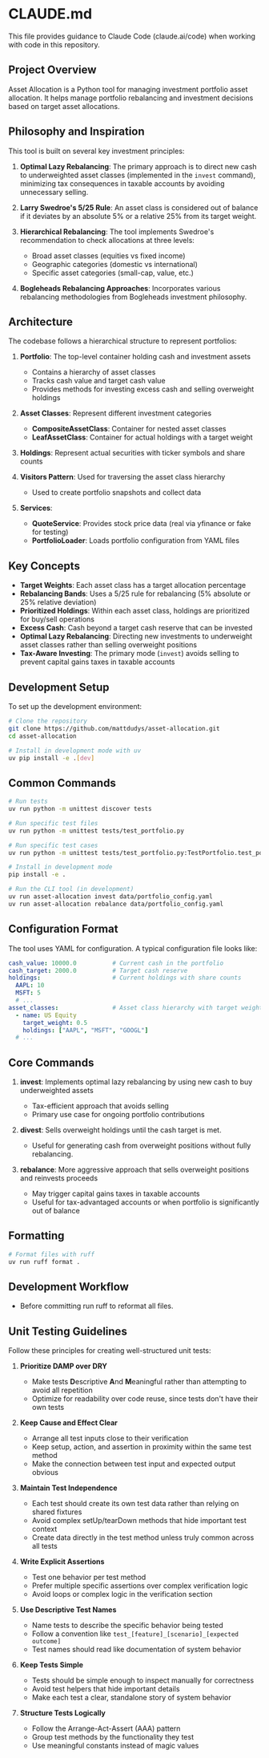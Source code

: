 # CLAUDE.md

This file provides guidance to Claude Code (claude.ai/code) when working with code in this repository.

## Project Overview

Asset Allocation is a Python tool for managing investment portfolio asset allocation. It helps manage portfolio rebalancing and investment decisions based on target asset allocations.

## Philosophy and Inspiration

This tool is built on several key investment principles:

1. **Optimal Lazy Rebalancing**: The primary approach is to direct new cash to underweighted asset classes (implemented in the `invest` command), minimizing tax consequences in taxable accounts by avoiding unnecessary selling.

2. **Larry Swedroe's 5/25 Rule**: An asset class is considered out of balance if it deviates by an absolute 5% or a relative 25% from its target weight.

3. **Hierarchical Rebalancing**: The tool implements Swedroe's recommendation to check allocations at three levels:
   - Broad asset classes (equities vs fixed income)
   - Geographic categories (domestic vs international)
   - Specific asset categories (small-cap, value, etc.)

4. **Bogleheads Rebalancing Approaches**: Incorporates various rebalancing methodologies from Bogleheads investment philosophy.

## Architecture

The codebase follows a hierarchical structure to represent portfolios:

1. **Portfolio**: The top-level container holding cash and investment assets
   - Contains a hierarchy of asset classes
   - Tracks cash value and target cash value
   - Provides methods for investing excess cash and selling overweight holdings

2. **Asset Classes**: Represent different investment categories
   - **CompositeAssetClass**: Container for nested asset classes
   - **LeafAssetClass**: Container for actual holdings with a target weight

3. **Holdings**: Represent actual securities with ticker symbols and share counts

4. **Visitors Pattern**: Used for traversing the asset class hierarchy
   - Used to create portfolio snapshots and collect data

5. **Services**:
   - **QuoteService**: Provides stock price data (real via yfinance or fake for testing)
   - **PortfolioLoader**: Loads portfolio configuration from YAML files

## Key Concepts

- **Target Weights**: Each asset class has a target allocation percentage
- **Rebalancing Bands**: Uses a 5/25 rule for rebalancing (5% absolute or 25% relative deviation)
- **Prioritized Holdings**: Within each asset class, holdings are prioritized for buy/sell operations
- **Excess Cash**: Cash beyond a target cash reserve that can be invested
- **Optimal Lazy Rebalancing**: Directing new investments to underweight asset classes rather than selling overweight positions
- **Tax-Aware Investing**: The primary mode (`invest`) avoids selling to prevent capital gains taxes in taxable accounts

## Development Setup

To set up the development environment:

```bash
# Clone the repository
git clone https://github.com/mattdudys/asset-allocation.git
cd asset-allocation

# Install in development mode with uv
uv pip install -e .[dev]
```

## Common Commands

```bash
# Run tests
uv run python -m unittest discover tests

# Run specific test files
uv run python -m unittest tests/test_portfolio.py

# Run specific test cases
uv run python -m unittest tests/test_portfolio.py:TestPortfolio.test_portfolio_value_sums_children_and_cash

# Install in development mode
pip install -e .

# Run the CLI tool (in development)
uv run asset-allocation invest data/portfolio_config.yaml
uv run asset-allocation rebalance data/portfolio_config.yaml
```

## Configuration Format

The tool uses YAML for configuration. A typical configuration file looks like:

```yaml
cash_value: 10000.0          # Current cash in the portfolio
cash_target: 2000.0          # Target cash reserve
holdings:                    # Current holdings with share counts
  AAPL: 10
  MSFT: 5
  # ...
asset_classes:               # Asset class hierarchy with target weights
  - name: US Equity
    target_weight: 0.5
    holdings: ["AAPL", "MSFT", "GOOGL"]
  # ...
```

## Core Commands

1. **invest**: Implements optimal lazy rebalancing by using new cash to buy underweighted assets
   - Tax-efficient approach that avoids selling
   - Primary use case for ongoing portfolio contributions

2. **divest**: Sells overweight holdings until the cash target is met.
   - Useful for generating cash from overweight positions without fully rebalancing.

3. **rebalance**: More aggressive approach that sells overweight positions and reinvests proceeds
   - May trigger capital gains taxes in taxable accounts
   - Useful for tax-advantaged accounts or when portfolio is significantly out of balance

## Formatting

```bash
# Format files with ruff
uv run ruff format .
```

## Development Workflow

- Before committing run ruff to reformat all files.

## Unit Testing Guidelines

Follow these principles for creating well-structured unit tests:

1. **Prioritize DAMP over DRY**
   - Make tests **D**escriptive **A**nd **M**eaningful rather than attempting to avoid all repetition
   - Optimize for readability over code reuse, since tests don't have their own tests

2. **Keep Cause and Effect Clear**
   - Arrange all test inputs close to their verification
   - Keep setup, action, and assertion in proximity within the same test method
   - Make the connection between test input and expected output obvious

3. **Maintain Test Independence**
   - Each test should create its own test data rather than relying on shared fixtures
   - Avoid complex setUp/tearDown methods that hide important test context
   - Create data directly in the test method unless truly common across all tests

4. **Write Explicit Assertions**
   - Test one behavior per test method
   - Prefer multiple specific assertions over complex verification logic
   - Avoid loops or complex logic in the verification section

5. **Use Descriptive Test Names**
   - Name tests to describe the specific behavior being tested
   - Follow a convention like `test_[feature]_[scenario]_[expected outcome]`
   - Test names should read like documentation of system behavior

6. **Keep Tests Simple**
   - Tests should be simple enough to inspect manually for correctness
   - Avoid test helpers that hide important details
   - Make each test a clear, standalone story of system behavior

7. **Structure Tests Logically**
   - Follow the Arrange-Act-Assert (AAA) pattern
   - Group test methods by the functionality they test
   - Use meaningful constants instead of magic values